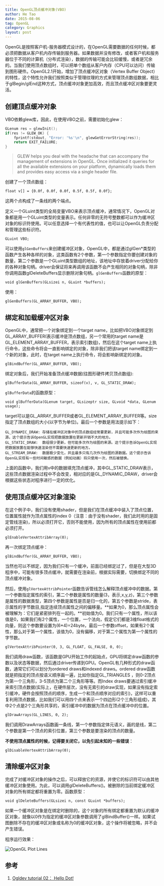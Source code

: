 ```yaml
---
title: OpenGL顶点缓冲对象(VBO)
author: He Tao
date: 2015-08-06
tag: OpenGL
category: Graphics
layout: post
---
```


OpenGL是按照客户机-服务器模式设计的，在OpenGL需要数据的任何时候，都必须把数据从客户机内存传输到服务器。如果数据并没有修改，或者客户机和服务器位于不同的计算机（分布式渲染），数据的传输可能会比较缓慢，或者是冗余的。当我们使用顶点数组时，可以把单个数组从客户内存（CPU可以访问）传输到图形硬件。OpenGL2.1开始，增加了顶点缓冲区对象（Vertex Buffer Object）的特性，这个特性允许我们按照类似于管理纹理的方式来管理顶点数组数据，相比于glBegin/glEnd这种方式，顶点缓冲对象更加高效，而且顶点缓冲区对象要更灵活。

<!--more-->

创建顶点缓冲对象
-------------

VBO依赖glew库，因此，在使用VBO之前，需要初始化glew：

~~~c
GLenum res = glewInit();
if(res != GLEW_OK) {
    fprintf(stdout, "Error: '%s'\n", glewGetErrorString(res));
    return EXIT_FAILURE;
}
~~~

>  GLEW helps you deal with the headache that can accompany the management of extensions in OpenGL. Once initialized it queries for all the available extensions on your platform, dynamically loads them and provides easy access via a single header file.

创建了一个顶点数组：

    float v[] = {0.0f, 0.0f, 0.0f, 0.5f, 0.5f, 0.0f};

这两个点构成了一条线的两个端点。

定义一个GLuint类型的全局变量VBO来表示顶点缓冲，通常情况下，OpenGL对象都是用一个GLuint类型的变量表示。任何非零的无符号整数都可以作为缓冲区对象的标识符使用。可以任意选择一个有代表性的值，也可以让OpenGL负责分配和管理这些标识符。

    GLuint VBO;

可以使用`glGenBuffers`来创建缓冲区对象，OpenGL中，都是通过glGen*类型的函数产生各种各样的对象，这类函数有2个参数，第一个参数指定你要创建对象的数量，第二个参数是一个GLuint类型数组的地址，该地址中存放着driver分配给你的各种对象句柄。driver会保证将来再调用该函数不会产生相同的对象句柄，除非你调用函数glDeleteBuffers显示删除对象句柄。`glGenBuffers`函数的原型：

    void glGenBuffers(GLsizei n, GLuint *buffers);

使用：

    glGenBuffers(GL_ARRAY_BUFFER, VBO);

绑定和加载缓冲区对象
-----------------

OpenGL中，通常把一个对象绑定到一个target name，比如把VBO对象绑定到GL_ARRAY_BUFFER(表示缓冲是顶点数组，另一个常用的target name是GL_ELEMENT_ARRAY_BUFFER，表示索引数组)，然后在这个target name上执行命令，这些命令将会一直影响绑定的对象，除非我们把该target name绑定到一个新的对象，此时，在target name上执行命令，将会影响新绑定的对象。

    glBindBuffer(GL_ARRAY_BUFFER, VBO);

绑定对象后，我们开始准备顶点缓冲数据(往图形硬件拷贝顶点数组):

    glBufferData(GL_ARRAY_BUFFER, sizeof(v), v, GL_STATIC_DRAW);

`glBufferData`的函数原型：

    void glBufferData(GLenum target, GLsizeptr size, GLvoid *data, GLenum usage);

target可以是GL_ARRAY_BUFFER或者GL_ELEMENT_ARRAY_BUFFER等。size指定了顶点数组的大小(以字节为单位)。最后一个参数是用法提示如下：

    GL_DYNAMIC_DRAW: 存储在缓冲区对象中的顶点数组经常要更新，并且可能多次作为绘图的来源。这个提示告诉OpenGL实现把数据放置在更新开销不大的地方。
    GL_STATIC_DRAW:  数组很少更新，但可能多次作为绘图的来源。这个提示告诉OpenGL实现把数据放置在能够快速渲染但不需要快速更新的地方。
    GL_STREAM_DRAW:  数据极少变化，并且最多只有几次作为绘图的源数据。这个提示告诉OpenGL实现有一些时间敏感的数据（例如动画）将只使用一次，然后被替换。

上面的函数中，我们用v中的数据填充顶点缓冲，其中GL_STATIC_DRAW表示，这些顶点数据渲染过程中不会改变，相对应的是GL_DYNAMIC_DRAW，driver会根据这些状态对程序进行一定的优化。

使用顶点缓冲区对象渲染
-------------------

在这个例子中，我们没有使用shader，但是我们在顶点缓冲中装入了顶点位置，位置属性就作为顶点属性的index 0（注意：由于没有shader，我们此时用的是固定管线渲染)，所以必须打开它，否则不能使用，因为所有的顶点属性在使用前都必须打开。

    glEnableVertexAttribArray(0);

再一次绑定顶点缓冲：

    glBindBuffer(GL_ARRAY_BUFFER, VBO);

当然也可以不绑定，因为我们只有一个缓冲，前面已经绑定过了，但是在大型3D程序中，可能有很多顶点缓冲，就需要在渲染前，根据实际需要，切换绑定不同的顶点缓冲对象。

然后，使用`glVertexAttribPointer`函数告诉管线怎么解释顶点缓冲中的数据。第一个参数指定属性的索引，第二个参数是属性的数量(3，表示,x,y,z)，第三个参数是属性的数据类型，第四个参数是属性是否是归一化的，第五个参数是stride，表示属性的字节数目,指定连续顶点属性之间的偏移量。**如果为0，那么顶点属性会被理解为：它们是紧密排列在一起的。**初始值为0。我们只有一个属性，所以该值是0，如果我们有2个属性，一个位置，一个法向，假定它们都是3维float格式的向量，则这个参数要设置为(6*4)=24byte，最后一个参数offset，如果有2个属性，那么对于第一个属性，该值为0，没有偏移，对于第二个属性为第一个属性的字节数。

    glVertexAttribPointer(0, 3, GL_FLOAT, GL_FALSE, 0, 0);

我们调用draw函数，该函数是GPU开始工作的起始点，GPU将绑定draw函数的参数以及状态等数据，然后通过driver传递到GPU。OpenGL有几种形式的draw函数，通常它们可以划分为ordered draws和indexed draws。ordered draw函数就是把指定的顶点按语义顺序画一遍，比如你指定GL_TRIANGLES ，则0-2顶点为第一个三角形，3-5顶点为第二个三角形等等。而Index draws要通过索引缓冲来索引顶点数据(实际上，在硬件层次，没有无索引的draw实现，如果没有指定索引缓冲，硬件会按照顶点的顺序，生成一个和顶点顺序对应的索引)，这样可以重复利用顶点数据，比如我们可以用四个点来表示一个四边形(2个三角形组成)，其中2个点是2个三角形共享的，索引缓冲中的数据为顶点在顶点缓冲中的位置。

    glDrawArrays(GL_LINES, 0, 2);

我们调用DrawArrays函数画一条线，第一个参数指定体元语义，画的是线，第二个参数是第一个顶点的索引位置，第三个参数是要渲染的顶点的数量。

**不使用顶点属性的时候，记得要关闭它，以免引起未知的一些错误**：

    glDisableVertexAttribArray(0);

清除缓冲区对象
------------

完成了对缓冲区对象的操作之后，可以释放它的资源，并使它的标识符可以由其他缓冲区对象使用。为此，可以调用glDeleteBuffers()。被删除的当前绑定缓冲区对象的所有绑定都将重置为零。函数原型：

    void glDeleteBuffers(GLsizei n, const GLuint *buffers); 

如果一个缓冲区对象是在绑定时删除的，这个对象的所有绑定都重置为默认的缓冲区对象，就像以0作为指定的缓冲区对象参数调用了glBindBuffer()一样。如果试图删除不存在的缓冲区对象或名称为0的缓冲区对象，这个操作将被忽略，并不会产生错误。

程序运行效果：

![OpenGL Plot Lines][1]

参考
-----

1. [Ogldev tutorial 02： Hello Dot!][2]

<!--links-->

[1]: {{site.url}}/resource/opengl_vbo/vbo_plot_lines.png
[2]: http://ogldev.atspace.co.uk/www/tutorial02/tutorial02.html
